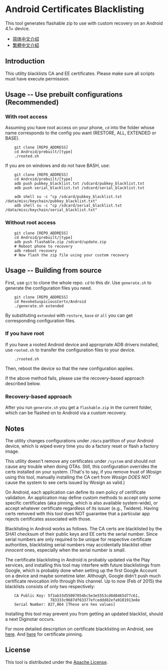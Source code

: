 Android Certificates Blacklisting
=====================================================

This tool generates flashable zip to use with custom recovery on an Android 4.1+ device.
* [简体中文介绍](README.zh-Hans.md)
* [繁體中文介紹](README.zh-Hant.md)

## Introduction
This utility blacklists CA and EE certificates.
Please make sure all scripts must have execute permission.

## Usage -- Use prebuilt configurations (Recommended)
### With root access
Assuming you have root access on your phone, `cd` into the folder whose
name corresponds to the config you want (RESTORE, ALL, EXTENDED or BASE).

        git clone [REPO_ADDRESS]
        cd Android/prebuilt/[type]
        ./rooted.sh

If you are on windows and do not have BASH, use:

        git clone [REPO_ADDRESS]
        cd Android/prebuilt/[type]
        adb push pubkey_blacklist.txt /sdcard/pubkey_blacklist.txt
        adb push serial_blacklist.txt /sdcard/serial_blacklist.txt

        adb shell su -c "cp /sdcard/pubkey_blacklist.txt /data/misc/keychain/pubkey_blacklist.txt"
        adb shell su -c "cp /sdcard/serial_blacklist.txt /data/misc/keychain/serial_blacklist.txt"

### Without root access

        git clone [REPO_ADDRESS]
        cd Android/prebuilt/[type]
        adb push flashable.zip /sdcard/update.zip
        # Reboot phone to recovery
        adb reboot recovery
        # Now flash the zip file using your custom recovery

## Usage -- Building from source
First, use `git` to clone the whole repo. `cd` to this dir. Use `generate.sh`
to generate the configuration files you need.

        git clone [REPO_ADDRESS]
        cd RevokeSuspiciousCerts/Android
        ./generate.sh extended

By substituting `extended` with `restore`, `base` or `all` you can get
corresponding configuration files.

### If you have root
If you have a rooted Android device and appropriate ADB drivers installed,
use `rooted.sh` to transfer the configuration files to your device.

        ./rooted.sh

Then, reboot the device so that the new configuration applies.

If the above method fails, please use the recovery-based approach described below.

### Recovery-based approach
After you run `generate.sh` you get a `flashable.zip` in the current folder,
which can be flashed on to Android via a custom recovery.

## Notes
The utility changes configurations under `/data` partition of your Android device,
which is wiped every time you do a factory reset or flash a factory image.

This utility doesn't remove any certificates under `/system` and should not
cause any trouble when doing OTAs. Still, this configuration overrides the certs
installed on your system. (That's to say, if you remove trust of *Wosign* using
this tool, manually installing the CA cert from *Wosign* *DOES NOT* cause
the system to see certs issued by Wosign as valid.)

On Android, each application can define its own policy of certificate validation.
An application may define custom methods to accept only some specific certificates (aka
pinning, which is also available system-wide), or accept whatever certificate regardless
of its issuer (e.g., Twidere). Having certs removed with this tool does NOT guarantee that
a particular app rejects certificates associated with those.

Blacklisting in Android works as follows. The CA certs are blacklisted by the
SHA1 checksum of their public keys and EE certs the serial number. Since serial
numbers are only required to be unique for respective certificate authorities,
blacklisting serial numbers may accidentally blacklist other *innocent* ones, especially
when the serial number is small.

The certificate blacklisting in Android is probably updated via the Play services,
and installing this tool may interfere with future blacklistings from Google, which is probably
done when setting up the first Google Account on a device and maybe sometime later. Although,
Google didn't push much certificate revocation info through this channel. Up to now (Feb of 2015)
the blacklists consists of only two respectively:

        CA Public Key: 5f3ab33d55007054bc5e3e5553cd8d8465d77c61,
                        783333c9687df63377efceddd82efa9101913e8e
        Serial Number: 827,864 [These are hex values]

Installing this tool may prevent you from getting an updated blacklist,
should a next Diginotar occurs.

For more detailed description on certificate blacklisting on Android, see
[here](https://nelenkov.blogspot.com/2012/07/certificate-blacklisting-in-jelly-bean.html). And
[here](https://nelenkov.blogspot.com/2012/12/certificate-pinning-in-android-42.html) for
certificate pinning.

## License
This tool is distributed under the [Apache License](./LICENSE).
